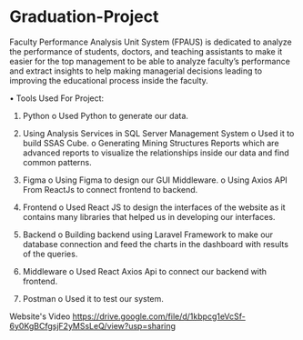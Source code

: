 # Graduation-Project
Faculty Performance Analysis Unit System (FPAUS) is dedicated to analyze the performance of students, doctors, and teaching assistants to make it easier for the top management to be able to analyze faculty’s performance and extract insights to help making managerial decisions leading to improving the educational process inside the faculty. 

•	Tools Used For Project: 

1.	Python
o	Used Python to generate our data. 

2.	Using Analysis Services in SQL Server Management System
o	Used it to build SSAS Cube.
o	Generating Mining Structures Reports which are advanced reports to visualize the relationships inside our data and find common patterns.

3.	Figma
o	Using Figma to design our GUI Middleware.
o	Using Axios API From ReactJs to connect frontend to backend.

4.	Frontend
o	Used React JS to design the interfaces of the website as it contains many libraries that helped us in developing our interfaces.

5.	Backend 
o	Building backend using Laravel Framework to make our database connection and feed the charts in the dashboard with results of the queries.

6.	Middleware 
o	Used React Axios Api to connect our backend with frontend.

7.	Postman
o	Used it to test our system.


Website's Video
https://drive.google.com/file/d/1kbpcg1eVcSf-6y0KgBCfgsjF2yMSsLeQ/view?usp=sharing

